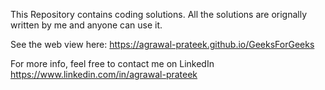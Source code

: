 This Repository contains coding solutions. All the solutions are orignally written by me and anyone can use it.

See the web view here:
https://agrawal-prateek.github.io/GeeksForGeeks

For more info, feel free to contact me on LinkedIn
https://www.linkedin.com/in/agrawal-prateek